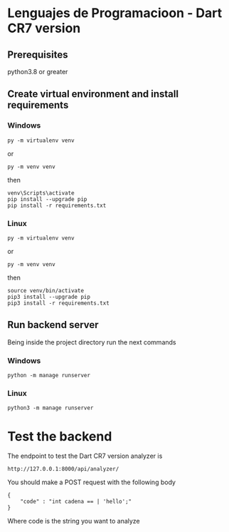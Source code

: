 # Lenguajes de Programacioon - Dart CR7 version

## Prerequisites
python3.8 or greater

## Create virtual environment and install requirements
### Windows
```
py -m virtualenv venv
```
or
```
py -m venv venv
```
then
```
venv\Scripts\activate
pip install --upgrade pip
pip install -r requirements.txt
```

### Linux
```
py -m virtualenv venv
```
or
```
py -m venv venv
```
then
```
source venv/bin/activate
pip3 install --upgrade pip
pip3 install -r requirements.txt
```

## Run backend server
Being inside the project directory run the next commands
### Windows
```
python -m manage runserver
```

### Linux
```
python3 -m manage runserver
```

# Test the backend
The endpoint to test the Dart CR7 version analyzer is
```
http://127.0.0.1:8000/api/analyzer/
```

You should make a POST request with the following body

```
{
    "code" : "int cadena == | 'hello';"
}
```
Where code is the string you want to analyze